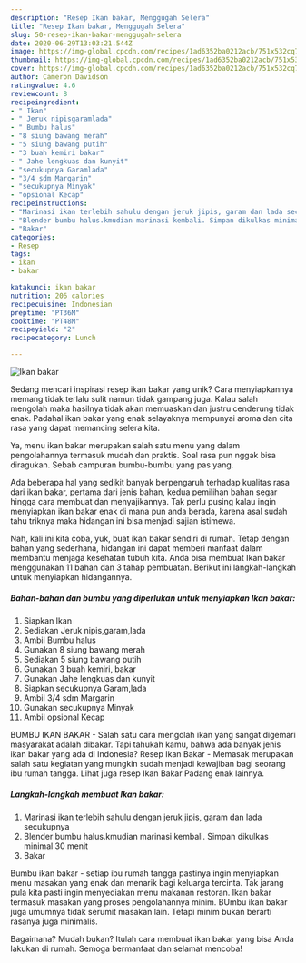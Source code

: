 ```yaml
---
description: "Resep Ikan bakar, Menggugah Selera"
title: "Resep Ikan bakar, Menggugah Selera"
slug: 50-resep-ikan-bakar-menggugah-selera
date: 2020-06-29T13:03:21.544Z
image: https://img-global.cpcdn.com/recipes/1ad6352ba0212acb/751x532cq70/ikan-bakar-foto-resep-utama.jpg
thumbnail: https://img-global.cpcdn.com/recipes/1ad6352ba0212acb/751x532cq70/ikan-bakar-foto-resep-utama.jpg
cover: https://img-global.cpcdn.com/recipes/1ad6352ba0212acb/751x532cq70/ikan-bakar-foto-resep-utama.jpg
author: Cameron Davidson
ratingvalue: 4.6
reviewcount: 8
recipeingredient:
- " Ikan"
- " Jeruk nipisgaramlada"
- " Bumbu halus"
- "8 siung bawang merah"
- "5 siung bawang putih"
- "3 buah kemiri bakar"
- " Jahe lengkuas dan kunyit"
- "secukupnya Garamlada"
- "3/4 sdm Margarin"
- "secukupnya Minyak"
- "opsional Kecap"
recipeinstructions:
- "Marinasi ikan terlebih sahulu dengan jeruk jipis, garam dan lada secukupnya"
- "Blender bumbu halus.kmudian marinasi kembali. Simpan dikulkas minimal 30 menit"
- "Bakar"
categories:
- Resep
tags:
- ikan
- bakar

katakunci: ikan bakar 
nutrition: 206 calories
recipecuisine: Indonesian
preptime: "PT36M"
cooktime: "PT48M"
recipeyield: "2"
recipecategory: Lunch

---
```



![Ikan bakar](https://img-global.cpcdn.com/recipes/1ad6352ba0212acb/751x532cq70/ikan-bakar-foto-resep-utama.jpg)

Sedang mencari inspirasi resep ikan bakar yang unik? Cara menyiapkannya memang tidak terlalu sulit namun tidak gampang juga. Kalau salah mengolah maka hasilnya tidak akan memuaskan dan justru cenderung tidak enak. Padahal ikan bakar yang enak selayaknya mempunyai aroma dan cita rasa yang dapat memancing selera kita.

Ya, menu ikan bakar merupakan salah satu menu yang dalam pengolahannya termasuk mudah dan praktis. Soal rasa pun nggak bisa diragukan. Sebab campuran bumbu-bumbu yang pas yang.

Ada beberapa hal yang sedikit banyak berpengaruh terhadap kualitas rasa dari ikan bakar, pertama dari jenis bahan, kedua pemilihan bahan segar hingga cara membuat dan menyajikannya. Tak perlu pusing kalau ingin menyiapkan ikan bakar enak di mana pun anda berada, karena asal sudah tahu triknya maka hidangan ini bisa menjadi sajian istimewa.


Nah, kali ini kita coba, yuk, buat ikan bakar sendiri di rumah. Tetap dengan bahan yang sederhana, hidangan ini dapat memberi manfaat dalam membantu menjaga kesehatan tubuh kita. Anda bisa membuat Ikan bakar menggunakan 11 bahan dan 3 tahap pembuatan. Berikut ini langkah-langkah untuk menyiapkan hidangannya.

<!--inarticleads1-->

##### Bahan-bahan dan bumbu yang diperlukan untuk menyiapkan Ikan bakar:

1. Siapkan  Ikan
1. Sediakan  Jeruk nipis,garam,lada
1. Ambil  Bumbu halus
1. Gunakan 8 siung bawang merah
1. Sediakan 5 siung bawang putih
1. Gunakan 3 buah kemiri, bakar
1. Gunakan  Jahe lengkuas dan kunyit
1. Siapkan secukupnya Garam,lada
1. Ambil 3/4 sdm Margarin
1. Gunakan secukupnya Minyak
1. Ambil opsional Kecap


BUMBU IKAN BAKAR - Salah satu cara mengolah ikan yang sangat digemari masyarakat adalah dibakar. Tapi tahukah kamu, bahwa ada banyak jenis ikan bakar yang ada di Indonesia? Resep Ikan Bakar - Memasak merupakan salah satu kegiatan yang mungkin sudah menjadi kewajiban bagi seorang ibu rumah tangga. Lihat juga resep Ikan Bakar Padang enak lainnya. 

<!--inarticleads2-->

##### Langkah-langkah membuat Ikan bakar:

1. Marinasi ikan terlebih sahulu dengan jeruk jipis, garam dan lada secukupnya
1. Blender bumbu halus.kmudian marinasi kembali. Simpan dikulkas minimal 30 menit
1. Bakar


Bumbu ikan bakar - setiap ibu rumah tangga pastinya ingin menyiapkan menu masakan yang enak dan menarik bagi keluarga tercinta. Tak jarang pula kita pasti ingin menyediakan menu makanan restoran. Ikan bakar termasuk masakan yang proses pengolahannya minim. BUmbu ikan bakar juga umumnya tidak serumit masakan lain. Tetapi minim bukan berarti rasanya juga minimalis. 

Bagaimana? Mudah bukan? Itulah cara membuat ikan bakar yang bisa Anda lakukan di rumah. Semoga bermanfaat dan selamat mencoba!
